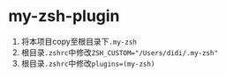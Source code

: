 # my-zsh-plugin

1. 将本项目copy至根目录下`.my-zsh`
2. 根目录`.zshrc`中修改`ZSH_CUSTOM="/Users/didi/.my-zsh"`
3. 根目录`.zshrc`中修改`plugins=(my-zsh)`